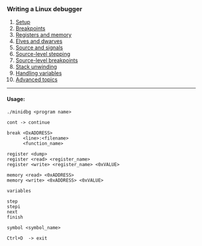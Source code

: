 ### Writing a Linux debugger

1. [Setup](https://blog.tartanllama.xyz/writing-a-linux-debugger-setup/)
2. [Breakpoints](https://blog.tartanllama.xyz/writing-a-linux-debugger-breakpoints/)
3. [Registers and memory](https://blog.tartanllama.xyz/writing-a-linux-debugger-registers/)
4. [Elves and dwarves](https://blog.tartanllama.xyz/writing-a-linux-debugger-elf-dwarf/)
5. [Source and signals](https://blog.tartanllama.xyz/writing-a-linux-debugger-source-signal/)
6. [Source-level stepping](https://blog.tartanllama.xyz/writing-a-linux-debugger-dwarf-step/)
7. [Source-level breakpoints](https://blog.tartanllama.xyz/writing-a-linux-debugger-source-break/)
8. [Stack unwinding](https://blog.tartanllama.xyz/writing-a-linux-debugger-unwinding/)
9. [Handling variables](https://blog.tartanllama.xyz/writing-a-linux-debugger-variables/)
10. [Advanced topics](https://blog.tartanllama.xyz/writing-a-linux-debugger-advanced-topics/)


___

#### Usage:

```
./minidbg <program name>

cont -> continue

break <OxADDRESS>
      <line>:<filename>  
      <function_name>  

register <dump>
register <read> <register_name>
register <write> <register_name> <0xVALUE>

memory <read> <0xADDRESS>
memory <write> <0xADDRESS> <0xVALUE>

variables

step
stepi
next
finish

symbol <symbol_name>

Ctrl+D  -> exit

```